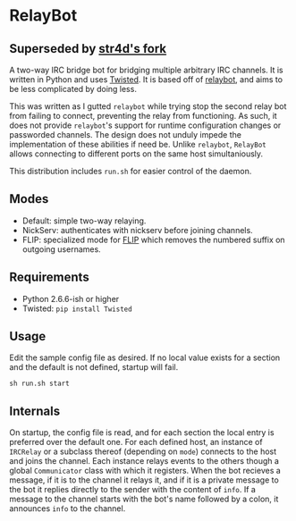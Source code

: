 # RelayBot

## Superseded by [str4d's fork](https://github.com/str4d/RelayBot)

A two-way IRC bridge bot for bridging multiple arbitrary IRC channels. It is written in Python and uses [Twisted](http://twistedmatrix.com/trac/). It is based off of [relaybot](http://code.google.com/p/relaybot/), and aims to be less complicated by doing less.

This was written as I gutted `relaybot` while trying stop the second relay bot from failing to connect, preventing the relay from functioning. As such, it does not provide `relaybot`'s support for runtime configuration changes or passworded channels. The design does not unduly impede the implementation of these abilities if need be. Unlike `relaybot`, `RelayBot` allows connecting to different ports on the same host simultaniously.

This distribution includes `run.sh` for easier control of the daemon.

## Modes

 - Default: simple two-way relaying.
 - NickServ: authenticates with nickserv before joining channels.
 - FLIP: specialized mode for [FLIP](http://new-wiki.freenetproject.org/FLIP) which removes the numbered suffix on outgoing usernames.

## Requirements

 - Python 2.6.6-ish or higher
 - Twisted: `pip install Twisted`

## Usage

Edit the sample config file as desired. If no local value exists for a section and the default is not defined, startup will fail.

`sh run.sh start`

## Internals

On startup, the config file is read, and for each section the local entry is preferred over the default one. For each defined host, an instance of `IRCRelay` or a subclass thereof (depending on `mode`) connects to the host and joins the channel. Each instance relays events to the others though a global `Communicator` class with which it registers. When the bot recieves a message, if it is to the channel it relays it, and if it is a private message to the bot it replies directly to the sender with the content of `info`. If a message to the channel starts with the bot's name followed by a colon, it announces `info` to the channel.
